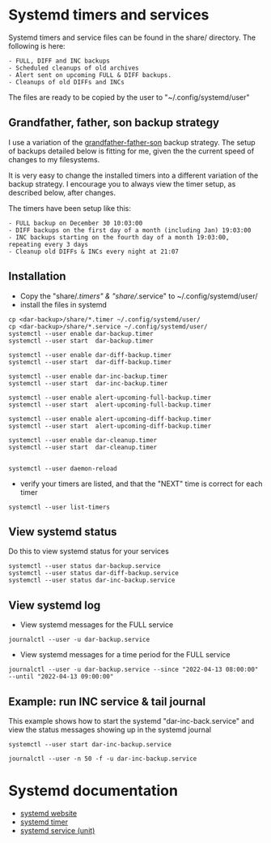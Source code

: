 # Systemd timers and services

  Systemd timers and service files can be found in the share/ directory.
  The following is here: 
  
    - FULL, DIFF and INC backups 
    - Scheduled cleanups of old archives
    - Alert sent on upcoming FULL & DIFF backups.
    - Cleanups of old DIFFs and INCs

  The files are ready to be copied by the user to "~/.config/systemd/user"

## Grandfather, father, son backup strategy
  I use a variation of the [grandfather-father-son](https://en.wikipedia.org/wiki/Backup_rotation_scheme#Grandfather-father-son) backup strategy. The setup of backups detailed below is fitting for me, given the the current speed of changes to my filesystems.

  It is very easy to change the installed timers into a different variation of the backup strategy. I encourage you to always view the timer setup, as described below, after changes.


  The timers have been setup like this:

    - FULL backup on December 30 10:03:00
    - DIFF backups on the first day of a month (including Jan) 19:03:00
    - INC backups starting on the fourth day of a month 19:03:00, repeating every 3 days
    - Cleanup old DIFFs & INCs every night at 21:07
  
## Installation

  - Copy the "share/*.timers" &  "share/*.service" to ~/.config/systemd/user/
  - install the files in systemd

  ````
  cp <dar-backup>/share/*.timer ~/.config/systemd/user/ 
  cp <dar-backup>/share/*.service ~/.config/systemd/user/ 
  systemctl --user enable dar-backup.timer
  systemctl --user start  dar-backup.timer
  
  systemctl --user enable dar-diff-backup.timer
  systemctl --user start  dar-diff-backup.timer
  
  systemctl --user enable dar-inc-backup.timer
  systemctl --user start  dar-inc-backup.timer

  systemctl --user enable alert-upcoming-full-backup.timer
  systemctl --user start  alert-upcoming-full-backup.timer

  systemctl --user enable alert-upcoming-diff-backup.timer
  systemctl --user start  alert-upcoming-diff-backup.timer

  systemctl --user enable dar-cleanup.timer
  systemctl --user start  dar-cleanup.timer

  
  systemctl --user daemon-reload
  ````
  - verify your timers are listed, and that the "NEXT" time is correct for each timer

  ````
  systemctl --user list-timers
  ````

## View systemd status
  Do this to view systemd status for your services

  ````
  systemctl --user status dar-backup.service
  systemctl --user status dar-diff-backup.service
  systemctl --user status dar-inc-backup.service
  ````

## View systemd log

  - View systemd messages for the FULL service
  ````
  journalctl --user -u dar-backup.service
  ````

  - View systemd messages for a time period for the FULL service
  ````
  journalctl --user -u dar-backup.service --since "2022-04-13 08:00:00"  --until "2022-04-13 09:00:00"
  ````

## Example: run INC service & tail journal
  This example shows how to start the systemd "dar-inc-back.service" and view the status messages showing up in the systemd journal
  ````
  systemctl --user start dar-inc-backup.service

  journalctl --user -n 50 -f -u dar-inc-backup.service
  ````


# Systemd documentation

  - [systemd website](https://systemd.io/)
  - [systemd timer](https://www.freedesktop.org/software/systemd/man/systemd.timer.html)
  - [systemd service (unit)](https://www.freedesktop.org/software/systemd/man/systemd.unit.html)

